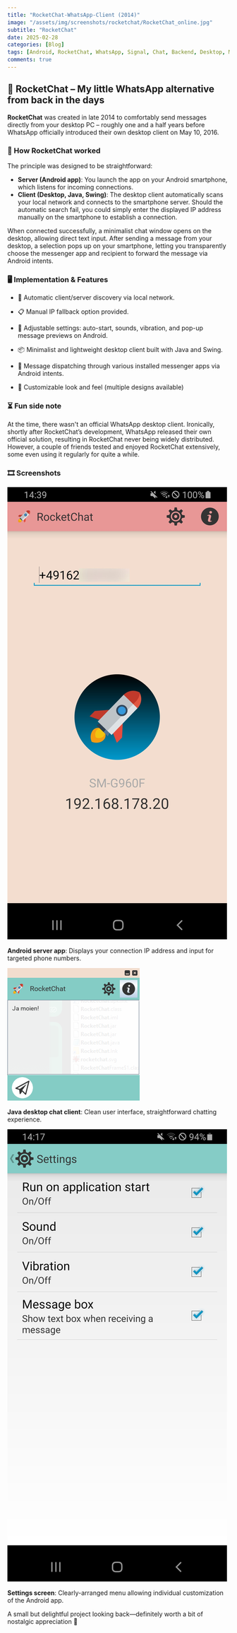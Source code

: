 ```yaml
---
title: "RocketChat-WhatsApp-Client (2014)"
image: "/assets/img/screenshots/rocketchat/RocketChat_online.jpg"
subtitle: "RocketChat"
date: 2025-02-28
categories: [Blog]
tags: [Android, RocketChat, WhatsApp, Signal, Chat, Backend, Desktop, Mobile, Frontend, UI, UX]
comments: true
---
```


## 🚀 RocketChat – My little WhatsApp alternative from back in the days

**RocketChat** was created in late 2014 to comfortably send messages directly from your desktop PC – roughly one and a half years before WhatsApp officially introduced their own desktop client on May 10, 2016.

### 📱 How RocketChat worked

The principle was designed to be straightforward:

- **Server (Android app)**: You launch the app on your Android smartphone, which listens for incoming connections.
- **Client (Desktop, Java, Swing)**: The desktop client automatically scans your local network and connects to the smartphone server. Should the automatic search fail, you could simply enter the displayed IP address manually on the smartphone to establish a connection.

When connected successfully, a minimalist chat window opens on the desktop, allowing direct text input. After sending a message from your desktop, a selection pops up on your smartphone, letting you transparently choose the messenger app and recipient to forward the message via Android intents.

### 🖥️ Implementation & Features

- 🔄 Automatic client/server discovery via local network.
- 📋 Manual IP fallback option provided.
- 🔔 Adjustable settings: auto-start, sounds, vibration, and pop-up message previews on Android.

- 📦 Minimalist and lightweight desktop client built with Java and Swing.

- 📨 Message dispatching through various installed messenger apps via Android intents.
- 🎨 Customizable look and feel (multiple designs available)

### ⏳ Fun side note

At the time, there wasn't an official WhatsApp desktop client. Ironically, shortly after RocketChat’s development, WhatsApp released their own official solution, resulting in RocketChat never being widely distributed. However, a couple of friends tested and enjoyed RocketChat extensively, some even using it regularly for quite a while.

### 🎞 Screenshots

![Android Server App: Start screen (connected)](/assets/img/screenshots/rocketchat/RocketChat_online.jpg)

**Android server app**: Displays your connection IP address and input for targeted phone numbers.

![Java desktop chat client](/assets/img/screenshots/rocketchat/RocketChat_DesktopClient.png)

**Java desktop chat client**: Clean user interface, straightforward chatting experience.

![Settings screen](/assets/img/screenshots/rocketchat/RocketChat_SharedPrefs.jpg)

**Settings screen**: Clearly-arranged menu allowing individual customization of the Android app.

A small but delightful project looking back—definitely worth a bit of nostalgic appreciation 🚀

